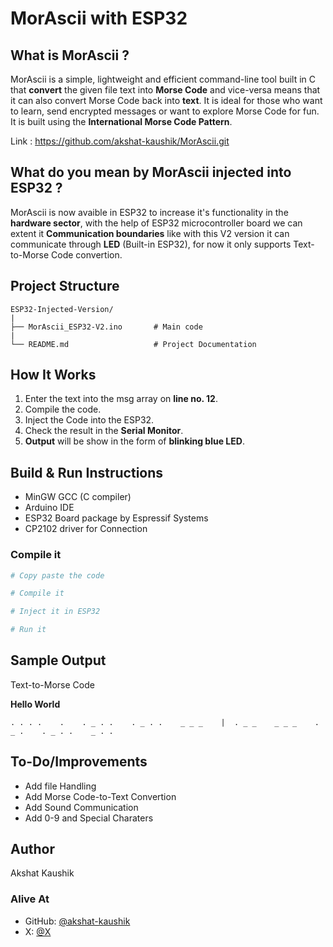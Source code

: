 # MorAscii with ESP32

## What is MorAscii ?

MorAscii is a simple, lightweight and efficient command-line tool built in C that **convert** the given file text into **Morse Code** and vice-versa means that it can also convert Morse Code back into **text**. It is ideal for those who want to learn, send encrypted messages or want to explore Morse Code for fun. It is built using the **International Morse Code Pattern**.

Link : https://github.com/akshat-kaushik/MorAscii.git

## What do you mean by MorAscii injected into ESP32 ?

MorAscii is now avaible in ESP32 to increase it's functionality in the **hardware sector**, with the help of ESP32 microcontroller board we can extent it **Communication boundaries** like with this V2 version it can communicate through **LED** (Built-in ESP32), for now it only supports Text-to-Morse Code convertion.

## Project Structure

```
ESP32-Injected-Version/
|
├── MorAscii_ESP32-V2.ino       # Main code
|
└── README.md                   # Project Documentation
```

## How It Works

1. Enter the text into the msg array on **line no. 12**.
2. Compile the code.
3. Inject the Code into the ESP32.
4. Check the result in the **Serial Monitor**.
5. **Output** will be show in the form of **blinking blue LED**.

## Build & Run Instructions

- MinGW GCC (C compiler)
- Arduino IDE
- ESP32 Board package by Espressif Systems
- CP2102 driver for Connection

### Compile it

```bash
# Copy paste the code

# Compile it

# Inject it in ESP32

# Run it
```

## Sample Output

Text-to-Morse Code 

**Hello World**


```
. . . .    .    . _ . .    . _ . .    _ _ _    |  . _ _    _ _ _    . _ .    . _ . .    _ . .
```

## To-Do/Improvements

- Add file Handling
- Add Morse Code-to-Text Convertion
- Add Sound Communication
- Add 0-9 and Special Charaters

## Author

Akshat Kaushik

### Alive At

- GitHub: [@akshat-kaushik](https://github.com/akshat-kaushik)
- X: [@X](https://x.com/kaushk_akshat)